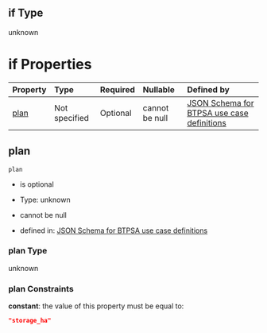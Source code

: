 ## if Type

unknown

# if Properties

| Property      | Type          | Required | Nullable       | Defined by                                                                                                                                                                                                                                  |
| :------------ | :------------ | :------- | :------------- | :------------------------------------------------------------------------------------------------------------------------------------------------------------------------------------------------------------------------------------------ |
| [plan](#plan) | Not specified | Optional | cannot be null | [JSON Schema for BTPSA use case definitions](btpsa-usecase-properties-services-items-allof-1-then-allof-80-then-allof-4-if-properties-plan.md "undefined#/properties/services/items/allOf/1/then/allOf/80/then/allOf/4/if/properties/plan") |

## plan



`plan`

*   is optional

*   Type: unknown

*   cannot be null

*   defined in: [JSON Schema for BTPSA use case definitions](btpsa-usecase-properties-services-items-allof-1-then-allof-80-then-allof-4-if-properties-plan.md "undefined#/properties/services/items/allOf/1/then/allOf/80/then/allOf/4/if/properties/plan")

### plan Type

unknown

### plan Constraints

**constant**: the value of this property must be equal to:

```json
"storage_ha"
```
